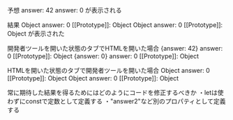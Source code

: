 予想
    answer: 42
    answer: 0
が表示される

結果
    Object
        answer: 0
        [[Prototype]]: Object
    Object
        answer: 0
        [[Prototype]]: Object
が表示された


開発者ツールを開いた状態のタブでHTMLを開いた場合
    {answer: 42}
        answer: 0
        [[Prototype]]: Object
    {answer: 0}
        answer: 0
        [[Prototype]]: Object

HTMLを開いた状態のタブで開発者ツールを開いた場合
    Object
        answer: 0
        [[Prototype]]: Object
    Object
        answer: 0
        [[Prototype]]: Object


常に期待した結果を得るためにはどのようにコードを修正するべきか
・letは使わずにconstで定数として定義する
・"answer2"など別のプロパティとして定義する
